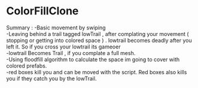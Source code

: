 # ColorFillClone

Summary : 
-Basic movement by swiping     
-Leaving behind a trail tagged lowTrail , after complating your movement ( stopping or getting into colored space ) . lowtrail becomes deadly after you left it. So if you cross your lowtrail its gameoer    
-lowtrail Becomes Trail , if you complate a full mesh.      
-Using floodfill algorithm to calculate the space im going to cover with colored prefabs.   
-red boxes kill you and can be moved with the script. Red boxes also kills you if they catch you by the lowTrail.    
